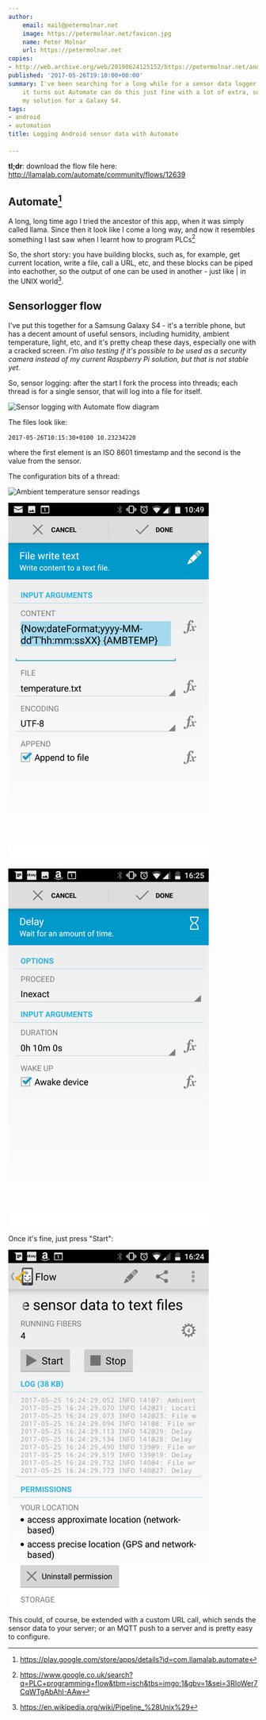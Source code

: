 ```yaml
---
author:
    email: mail@petermolnar.net
    image: https://petermolnar.net/favicon.jpg
    name: Peter Molnar
    url: https://petermolnar.net
copies:
- http://web.archive.org/web/20190624125152/https://petermolnar.net/android-logging-sensor-data-with-automate/
published: '2017-05-26T19:10:00+00:00'
summary: I've been searching for a long while for a sensor data logger app;
    it turns out Automate can do this just fine with a lot of extra, so here's
    my solution for a Galaxy S4.
tags:
- android
- automation
title: Logging Android sensor data with Automate

---
```


**tl;dr**: download the flow file here:
<http://llamalab.com/automate/community/flows/12639>

## Automate[^1]

A long, long time ago I tried the ancestor of this app, when it was
simply called llama. Since then it look like I come a long way, and now
it resembles something I last saw when I learnt how to program PLCs[^2]

So, the short story: you have building blocks, such as, for example, get
current location, write a file, call a URL, etc, and these blocks can be
piped into eachother, so the output of one can be used in another - just
like \| in the UNIX world[^3].

## Sensorlogger flow

I've put this together for a Samsung Galaxy S4 - it's a terrible phone,
but has a decent amount of useful sensors, including humidity, ambient
temperature, light, etc, and it's pretty cheap these days, especially
one with a cracked screen. *I'm also testing if it's possible to be used
as a security camera instead of my current Raspberry Pi solution, but
that is not stable yet.*

So, sensor logging: after the start I fork the process into threads;
each thread is for a single sensor, that will log into a file for
itself.

![Sensor logging with Automate flow
diagram](automate_sensor_logging_android_01.png)

The files look like:

    2017-05-26T10:15:30+0100 10.23234220

where the first element is an ISO 8601 timestamp and the second is the
value from the sensor.

The configuration bits of a thread:

![Ambient temperature sensor
readings](automate_sensor_logging_android_02.png)

![file write](automate_sensor_logging_android_03.png)

![delay](automate_sensor_logging_android_04.png)

Once it's fine, just press "Start":

![Flow control panel](automate_sensor_logging_android_05.png)

This could, of course, be extended with a custom URL call, which sends
the sensor data to your server; or an MQTT push to a server and is
pretty easy to configure.

[^1]: <https://play.google.com/store/apps/details?id=com.llamalab.automate>

[^2]: <https://www.google.co.uk/search?q=PLC+programming+flow&tbm=isch&tbs=imgo:1&gbv=1&sei=3RIoWer7CqWTgAbAhI-AAw>

[^3]: <https://en.wikipedia.org/wiki/Pipeline_%28Unix%29>
